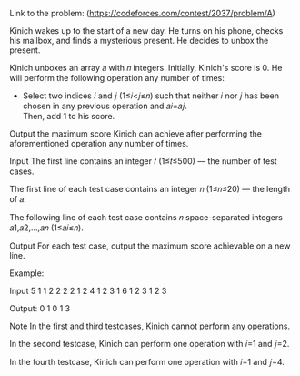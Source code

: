 Link to the problem:
(https://codeforces.com/contest/2037/problem/A)

Kinich wakes up to the start of a new day. He turns on his phone, checks his mailbox, and finds a mysterious present. He decides to unbox the present.

Kinich unboxes an array 𝑎 with 𝑛 integers. Initially, Kinich's score is 0. He will perform the following operation any number of times:

* Select two indices 𝑖 and 𝑗 (1≤𝑖<𝑗≤𝑛) such that neither 𝑖 nor 𝑗 has been chosen in any previous operation and 𝑎𝑖=𝑎𝑗.          
   Then, add 1 to his score.

Output the maximum score Kinich can achieve after performing the aforementioned operation any number of times.

Input
The first line contains an integer 𝑡 (1≤𝑡≤500) — the number of test cases.

The first line of each test case contains an integer 𝑛 (1≤𝑛≤20) — the length of 𝑎.

The following line of each test case contains 𝑛 space-separated integers 𝑎1,𝑎2,…,𝑎𝑛 (1≤𝑎𝑖≤𝑛).

Output
For each test case, output the maximum score achievable on a new line.

Example:

Input
5
1
1
2
2 2
2
1 2
4
1 2 3 1
6
1 2 3 1 2 3

Output:
0
1
0
1
3

Note
In the first and third testcases, Kinich cannot perform any operations.

In the second testcase, Kinich can perform one operation with 𝑖=1 and 𝑗=2.

In the fourth testcase, Kinich can perform one operation with 𝑖=1 and 𝑗=4.
